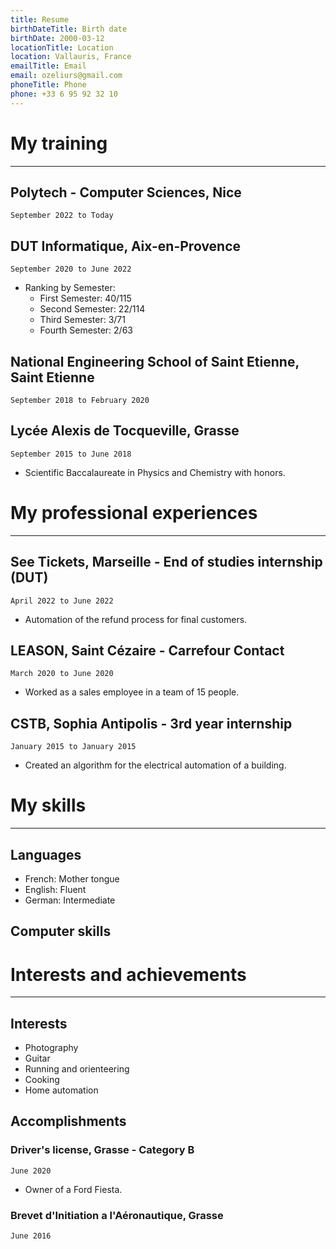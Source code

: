 ```yaml
---
title: Resume
birthDateTitle: Birth date
birthDate: 2000-03-12
locationTitle: Location
location: Vallauris, France
emailTitle: Email
email: ozeliurs@gmail.com
phoneTitle: Phone
phone: +33 6 95 92 32 10
---
```


# My training

---

## **Polytech - Computer Sciences**, Nice
`September 2022 to Today`

## **DUT Informatique**, Aix-en-Provence
`September 2020 to June 2022`

- Ranking by Semester:
    - First Semester: 40/115
    - Second Semester: 22/114
    - Third Semester: 3/71
    - Fourth Semester: 2/63

## **National Engineering School of Saint Etienne**, Saint Etienne
`September 2018 to February 2020`

## **Lycée Alexis de Tocqueville**, Grasse
`September 2015 to June 2018`

- Scientific Baccalaureate in Physics and Chemistry with honors.

# My professional experiences

---

## **See Tickets**, Marseille - End of studies internship (DUT)
`April 2022 to June 2022`

- Automation of the refund process for final customers.

## **LEASON**, Saint Cézaire - Carrefour Contact
`March 2020 to June 2020`

- Worked as a sales employee in a team of 15 people.

## **CSTB**, Sophia Antipolis - 3rd year internship
`January 2015 to January 2015`

- Created an algorithm for the electrical automation of a building.

# My skills

---

## **Languages**

- French: Mother tongue
- English: Fluent
- German: Intermediate

## **Computer skills**

# Interests and achievements

---

## **Interests**

- Photography
- Guitar
- Running and orienteering
- Cooking
- Home automation

## **Accomplishments**

### **Driver's license**, Grasse - Category B
`June 2020`

- Owner of a Ford Fiesta.

### **Brevet d'Initiation a l'Aéronautique**, Grasse
`June 2016`
